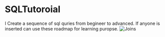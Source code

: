 # SQLTutoroial

I Create a sequence of sql quries from begineer to advanced. If anyone is inserted can use these roadmap for learning puropse.  ![Joins](https://github.com/Payasgo/SQLTutoroial/assets/138502330/be94543b-6007-4b3c-a1bf-659319dade84)
